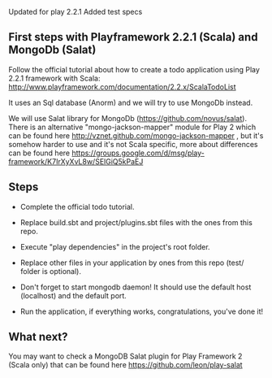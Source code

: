 Updated for play 2.2.1
Added test specs


First steps with Playframework 2.2.1 (Scala) and MongoDb (Salat)
--------------------------------------------------

Follow the official tutorial about how to create a todo application using Play 2.2.1 framework with Scala: http://www.playframework.com/documentation/2.2.x/ScalaTodoList

It uses an Sql database (Anorm) and we will try to use MongoDb instead.

We will use Salat library for MongoDb (https://github.com/novus/salat). There is an alternative "mongo-jackson-mapper" module for Play 2  which can be found here http://vznet.github.com/mongo-jackson-mapper , but it's somehow harder to use and it's not Scala specific, more about differences can be found here https://groups.google.com/d/msg/play-framework/K7IrXyXvL8w/SElGiQ5kPaEJ   

Steps
-----

* Complete the official todo tutorial.

* Replace build.sbt and project/plugins.sbt files with the ones from this repo.

* Execute "play dependencies" in the project's root folder.

* Replace other files in your application by ones from this repo (test/ folder is optional).

* Don't forget to start mongodb daemon! It should use the default host (localhost) and the default port.

* Run the application, if everything works, congratulations, you've done it!

What next?
----------

You may want to check a MongoDB Salat plugin for Play Framework 2 (Scala only) that can be found here https://github.com/leon/play-salat 
